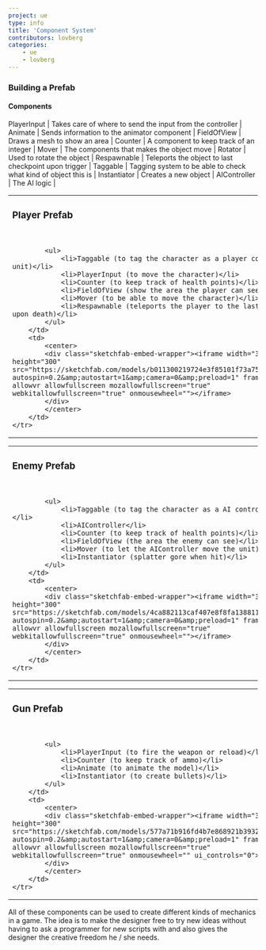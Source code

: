 ```yaml
---
project: ue
type: info
title: 'Component System'
contributors: lovberg
categories: 
    - ue
    - lovberg
---
```


### Building a Prefab

#### Components

PlayerInput | Takes care of where to send the input from the controller | 
Animate | Sends information to the animator component | 
FieldOfView | Draws a mesh to show an area | 
Counter | A component to keep track of an integer | 
Mover | The components that makes the object move | 
Rotator | Used to rotate the object | 
Respawnable | Teleports the object to last checkpoint upon trigger | 
Taggable | Tagging system to be able to check what kind of object this is | 
Instantiator | Creates a new object | 
AIController | The AI logic | 

<table>
    <tr>
        <td>
            <h3> Player Prefab </h3> <br>
        
            <ul>
                <li>Taggable (to tag the character as a player controlled unit)</li>
                <li>PlayerInput (to move the character)</li>
                <li>Counter (to keep track of health points)</li>
                <li>FieldOfView (show the area the player can see)</li>
                <li>Mover (to be able to move the character)</li>
                <li>Respawnable (teleports the player to the last checkpoint upon death)</li>
            </ul>
        </td>
        <td>
            <center>
            <div class="sketchfab-embed-wrapper"><iframe width="300" height="300" src="https://sketchfab.com/models/b011300219724e3f85101f73a75e5a99/embed?autospin=0.2&amp;autostart=1&amp;camera=0&amp;preload=1" frameborder="0" allowvr allowfullscreen mozallowfullscreen="true" webkitallowfullscreen="true" onmousewheel=""></iframe>
            </div>
            </center>
        </td>
    </tr>
</table>

<table>
    <tr>
        <td>
            <h3> Enemy Prefab </h3> <br>

            <ul>
                <li>Taggable (to tag the character as a AI controlled unit)</li>
                <li>AIController</li>
                <li>Counter (to keep track of health points)</li>
                <li>FieldOfView (the area the enemy can see)</li>
                <li>Mover (to let the AIController move the unit)</li>
                <li>Instantiator (splatter gore when hit)</li>
            </ul>
        </td>
        <td>
            <center>
            <div class="sketchfab-embed-wrapper"><iframe width="300" height="300" src="https://sketchfab.com/models/4ca882113caf407e8f8fa1388117062e/embed?autospin=0.2&amp;autostart=1&amp;camera=0&amp;preload=1" frameborder="0" allowvr allowfullscreen mozallowfullscreen="true" webkitallowfullscreen="true" onmousewheel=""></iframe>
            </div>
            </center>
        </td>
    </tr>
</table>

<table>
    <tr>
        <td>
            <h3> Gun Prefab </h3> <br>

            <ul>
                <li>PlayerInput (to fire the weapon or reload)</li>
                <li>Counter (to keep track of ammo)</li>
                <li>Animate (to animate the model)</li>
                <li>Instantiator (to create bullets)</li>
            </ul>
        </td>
        <td>
            <center>
            <div class="sketchfab-embed-wrapper"><iframe width="300" height="300" src="https://sketchfab.com/models/577a71b916fd4b7e868921b3932fbba2/embed?autospin=0.2&amp;autostart=1&amp;camera=0&amp;preload=1" frameborder="0" allowvr allowfullscreen mozallowfullscreen="true" webkitallowfullscreen="true" onmousewheel="" ui_controls="0"></iframe>
            </div>
            </center>
        </td>
    </tr>
</table>

All of these components can be used to create different kinds of mechanics in a game. The idea is to make the designer free to try new ideas without having to ask a programmer for new scripts with and also gives the designer the creative freedom he / she needs.
